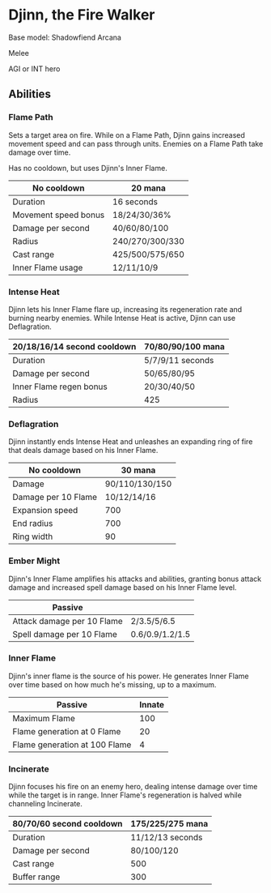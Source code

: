 # Djinn, the Fire Walker

Base model: Shadowfiend Arcana

Melee

AGI or INT hero

## Abilities

### Flame Path
Sets a target area on fire. While on a Flame Path,
Djinn gains increased movement speed and can pass
through units. Enemies on a Flame Path take damage over time.

Has no cooldown, but uses Djinn's Inner Flame.

| No cooldown | 20 mana |
|---|---|
| Duration | 16 seconds |
| Movement speed bonus | 18/24/30/36% |
| Damage per second | 40/60/80/100 |
| Radius | 240/270/300/330 |
| Cast range | 425/500/575/650 |
| Inner Flame usage | 12/11/10/9 |

### Intense Heat

Djinn lets his Inner Flame flare up, increasing its regeneration rate and burning
nearby enemies. While Intense Heat is active, Djinn can use Deflagration.

| 20/18/16/14 second cooldown | 70/80/90/100 mana |
|---|---|
| Duration | 5/7/9/11 seconds |
| Damage per second | 50/65/80/95 |
| Inner Flame regen bonus | 20/30/40/50 |
| Radius | 425 |

### Deflagration

Djinn instantly ends Intense Heat and unleashes an expanding ring of fire
that deals damage based on his Inner Flame.

| No cooldown | 30 mana |
|---|---|
| Damage | 90/110/130/150 |
| Damage per 10 Flame | 10/12/14/16 |
| Expansion speed | 700 |
| End radius | 700 |
| Ring width | 90 |

### Ember Might

Djinn's Inner Flame amplifies his attacks and abilities, granting bonus
attack damage and increased spell damage based on his Inner Flame level.

| Passive | |
|---|---|
| Attack damage per 10 Flame | 2/3.5/5/6.5 |
| Spell damage per 10 Flame | 0.6/0.9/1.2/1.5 |

### Inner Flame

Djinn's inner flame is the source of his power. He generates Inner Flame
over time based on how much he's missing, up to a maximum. 

| Passive | Innate | 
|---|---|
| Maximum Flame | 100 |
| Flame generation at 0 Flame | 20 |
| Flame generation at 100 Flame | 4 |

### Incinerate

Djinn focuses his fire on an enemy hero, dealing intense damage over time
while the target is in range. Inner Flame's regeneration is halved while
channeling Incinerate.

| 80/70/60 second cooldown | 175/225/275 mana |
|---|---|
| Duration | 11/12/13 seconds |
| Damage per second | 80/100/120 |
| Cast range | 500 |
| Buffer range | 300 |